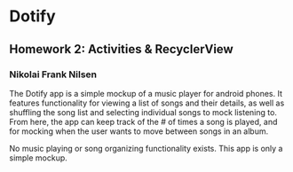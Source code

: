 # Dotify

## Homework 2: Activities & RecyclerView
### Nikolai Frank Nilsen

The Dotify app is a simple mockup of a music player for android phones. It features functionality for viewing a list of songs and their details, as well as shuffling the song list and selecting individual songs to mock listening to. From here, the app can keep track of the # of times a song is played, and for mocking when the user wants to move between songs in an album.

No music playing or song organizing functionality exists. This app is only a simple mockup.
